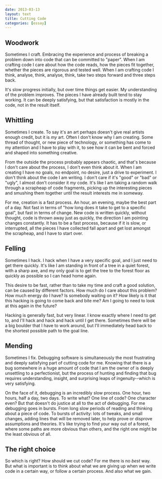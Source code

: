 ```yaml
---
date: 2013-03-13
layout: text
title: Cutting Code
categories: [essay]
---
```


## Woodwork
Sometimes I craft. Embracing the experience and process of breaking a problem down into code that can be committed to "paper". When I am crafting code I care about how the code reads, how the pieces fit together, whether the pieces are rigorous and tested well. When I am crafting code I think, analyse, think, analyse, think, take two steps forward and three steps back. 

It's slow progress initially, but over time things get easier. My understanding of the problem improves. The pieces I have already built tend to stay working. It can be deeply satisfying, but that satisfaction is mostly in the code, not in the result itself.


## Whittling
Sometimes I create. To say it's an art perhaps doesn't give real artists enough credit, but it is _my_ art. Often I don't know why I am creating. Some thread of thought, or new piece of technology, or something has come to my attention and I have to play with it, to see how it can be bent and forced and shaped into something creative. 

From the outside the process probably appears chaotic, and that's because I don't care about the process, I don't even think about it. When I am creating I have no goals, no endpoint, no desire, just a drive to experiment. I don't think about the code I am writing. I don't care if it's "good" or "bad" or "ugly", I almost don't consider it _my_ code. It's like I am taking a random walk through a scrapheap of code fragments, picking up the interesting pieces and smushing them together until the result interests me in someway.

For me, creation is a fast process. An hour, an evening, maybe the best part of a day. Not fast in terms of "how long does it take to get to a specific goal", but fast in terms of change. New code is written quickly, without thought, code is thrown away just as quickly, the direction I am pointing changes constantly. It has to be a fast process, because if it is slow, or interrupted, all the pieces I have collected fall apart and get lost amongst the scrapheap, and I have to start over.


## Felling
Sometimes I hack. I hack when I have a very specific goal, and I just need to get there quickly. It's like I am standing in front of a tree in a quiet forest, with a sharp axe, and my only goal is to get the tree to the forest floor as quickly as possible so I can head home again.

This desire to be fast, rather than to take my time and craft a good solution, can be caused by different factors. How much do I care about this problem? How much energy do I have? Is somebody waiting on it? How likely is it that this hacking is going to come back and bite me? Am I going to need to look at this again in the future?

Hacking is generally fast, but very linear. I know exactly where I need to get to, and I'll hack and hack and hack until I get there. Sometimes there will be a big boulder that I have to work around, but I'll immediately head back to the shortest possible path to the goal line.


## Mending
Sometimes I fix. Debugging software is simultaneously the most frustrating and deeply satisfying part of cutting code for me. Knowing that there is a bug somewhere in a huge amount of code that I am the owner of is deeply unsettling to a perfectionist, but the process of hunting and finding that bug requires understanding, insight, and surprising leaps of ingenuity--which is very satisfying.

On the face of it, debugging is an incredibly slow process. One hour, two hours, half a day, two days. To write what? One line of code? One character even? But that doesn't do justice at all to the act of debugging. For me debugging goes in bursts. From long slow periods of reading and thinking about a piece of code. To bursts of activity: lots of tweaks, and small changes, adding lines that will be removed later, to help prove or disprove assumptions and theories. It's like trying to find your way out of a forest, where some paths are more obvious than others, and the right one might be the least obvious of all.


## The right choice

So which is right? How should we cut code? For me there is no _best_ way. But what is important is to think about what we are giving up when we write code in a certain way, or follow a certain process. And also what we gain.
